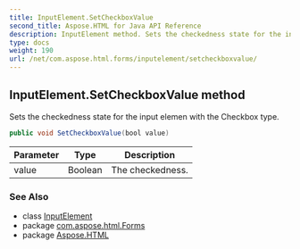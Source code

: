 ```yaml
---
title: InputElement.SetCheckboxValue
second_title: Aspose.HTML for Java API Reference
description: InputElement method. Sets the checkedness state for the input elemen with the Checkbox type
type: docs
weight: 190
url: /net/com.aspose.html.forms/inputelement/setcheckboxvalue/
---
```

## InputElement.SetCheckboxValue method

Sets the checkedness state for the input elemen with the Checkbox type.

```java
public void SetCheckboxValue(bool value)
```

| Parameter | Type | Description |
| --- | --- | --- |
| value | Boolean | The checkedness. |

### See Also

* class [InputElement](../)
* package [com.aspose.html.Forms](../../inputelement/)
* package [Aspose.HTML](../../../)
